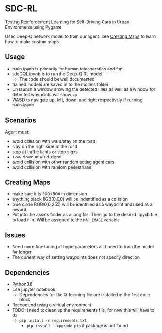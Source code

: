 # SDC-RL
Testing Reinforcement Learning for Self-Driving Cars in Urban Environments using Pygame

Used Deep-Q network model to train our agent. See [Creating Maps](#creating-maps) to learn how to make custom maps. 

## Usage
- main.ipynb is primarily for human teleoperation and fun
- sdcDQL.ipynb is to run the Deep-Q RL model
    - The code should be well documented
- trained models are saved in to the models folder
- On launch a window showing the detected lines as well as a window for detected waypoints will show up
- WASD to navigate up, left, down, and right respectively if running main.ipynb
## Scenarios
Agent must:
- avoid collision with walls/stay on the road
- stay on the right side of the road
- stop at traffic lights or stop signs
- slow down at yield signs
- avoid collision with other random acting agent cars
- avoid collision with random pedestrians

## Creating Maps
- make sure it is 900x500 in dimension
- anything black RGB(0,0,0) will be indentified as a collision
- blue circle RGB(0,0,255) will be identified as a waypoint and used as a reward
- Put into the assets folder as a .png file. Then go to the desired .ipynb file to load it in. Will be assigned to the `MAP_IMAGE` variable

## Issues
- Need more fine tuning of hyperparameters and need to train the model for longer
- The current way of setting waypoints does not specify direction

## Dependencies
- Python3.8
- Use jupyter notebook
    - Dependencies for the Q-learning file are installed in the first code block
- Reccomend using a virtual environment
- TODO: I need to clean up the requirements file, for now this will have to do
    - `pip install -r requirements.txt`
        - `pip install --upgrade pip` if package is not found